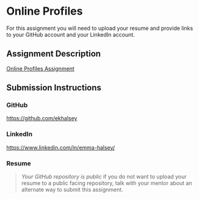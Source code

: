 # Online Profiles
For this assignment you will need to upload your resume and provide links to your GitHub account and your LinkedIn account.

## Assignment Description
[Online Profiles Assignment](https://education.launchcode.org/liftoff/modules/assignments/online-profiles)

## Submission Instructions
 
### GitHub
https://github.com/ekhalsey
 
### LinkedIn
https://www.linkedin.com/in/emma-halsey/

### Resume

> *Your GitHub repository is public* if you do not want to upload your resume to a public facing repository, talk with your mentor about an alternate way to submit this assignment.
